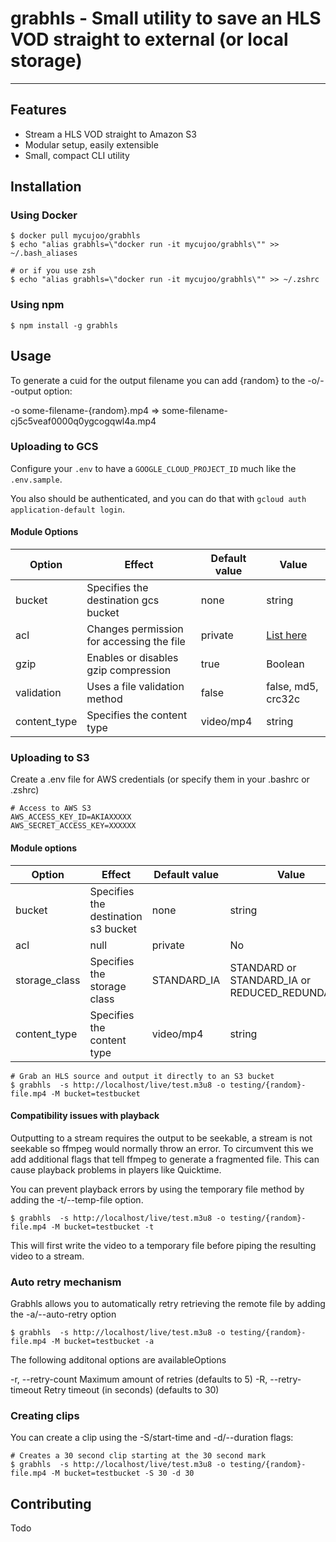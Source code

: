 # grabhls - Small utility to save an HLS VOD straight to external (or local storage)
---------------------------------------

## Features

* Stream a HLS VOD straight to Amazon S3
* Modular setup, easily extensible
* Small, compact CLI utility

## Installation

### Using Docker
```
$ docker pull mycujoo/grabhls
$ echo "alias grabhls=\"docker run -it mycujoo/grabhls\"" >> ~/.bash_aliases

# or if you use zsh
$ echo "alias grabhls=\"docker run -it mycujoo/grabhls\"" >> ~/.zshrc
```

### Using npm

```
$ npm install -g grabhls
```

## Usage

To generate a cuid for the output filename you can add {random} to the -o/--output option:

-o some-filename-{random}.mp4 => some-filename-cj5c5veaf0000q0ygcogqwl4a.mp4

### Uploading to GCS

Configure your `.env` to have a `GOOGLE_CLOUD_PROJECT_ID` much like the `.env.sample`.

You also should be authenticated, and you can do that with `gcloud auth application-default login`.

#### Module Options

| Option        | Effect                              | Default value | Value                                         |
|---------------|-------------------------------------|---------------|-----------------------------------------------|
| bucket        | Specifies the destination gcs bucket | none          | string                                        |
| acl           | Changes permission for accessing the file                                | private       | [List here](https://cloud.google.com/storage/docs/access-control/lists#predefined-acl)                                            |
| gzip | Enables or disables gzip compression         | true   | Boolean |
| validation | Uses a file validation method | false | false, md5, crc32c |
| content_type  | Specifies the content type          | video/mp4     | string                                        |


### Uploading to S3

Create a .env file for AWS credentials (or specify them in your .bashrc or .zshrc)

```
# Access to AWS S3
AWS_ACCESS_KEY_ID=AKIAXXXXX
AWS_SECRET_ACCESS_KEY=XXXXXX

```

#### Module options

| Option        | Effect                              | Default value | Value                                         |
|---------------|-------------------------------------|---------------|-----------------------------------------------|
| bucket        | Specifies the destination s3 bucket | none          | string                                        |
| acl           | null                                | private       | No                                            |
| storage_class | Specifies the storage class         | STANDARD_IA   | STANDARD or STANDARD_IA or REDUCED_REDUNDANCY |
| content_type  | Specifies the content type          | video/mp4     | string                                        |

```
# Grab an HLS source and output it directly to an S3 bucket
$ grabhls  -s http://localhost/live/test.m3u8 -o testing/{random}-file.mp4 -M bucket=testbucket
```

#### Compatibility issues with playback

Outputting to a stream requires the output to be seekable, a stream is not seekable so ffmpeg would normally throw an error.
To circumvent this we add additional flags that tell ffmpeg to generate a fragmented file. This can cause playback problems in players like Quicktime.

You can prevent playback errors by using the temporary file method by adding the -t/--temp-file option.

```
$ grabhls  -s http://localhost/live/test.m3u8 -o testing/{random}-file.mp4 -M bucket=testbucket -t
```

This will first write the video to a temporary file before piping the resulting video to a stream.

### Auto retry mechanism

Grabhls allows you to automatically retry retrieving the remote file by adding the -a/--auto-retry option

```
$ grabhls  -s http://localhost/live/test.m3u8 -o testing/{random}-file.mp4 -M bucket=testbucket -a
```

The following additonal options are availableOptions

-r, --retry-count <n>    Maximum amount of retries (defaults to 5)
-R, --retry-timeout <n>  Retry timeout (in seconds) (defaults to 30)

### Creating clips

You can create a clip using the -S/start-time and -d/--duration flags:

```
# Creates a 30 second clip starting at the 30 second mark
$ grabhls  -s http://localhost/live/test.m3u8 -o testing/{random}-file.mp4 -M bucket=testbucket -S 30 -d 30
```

## Contributing
Todo
